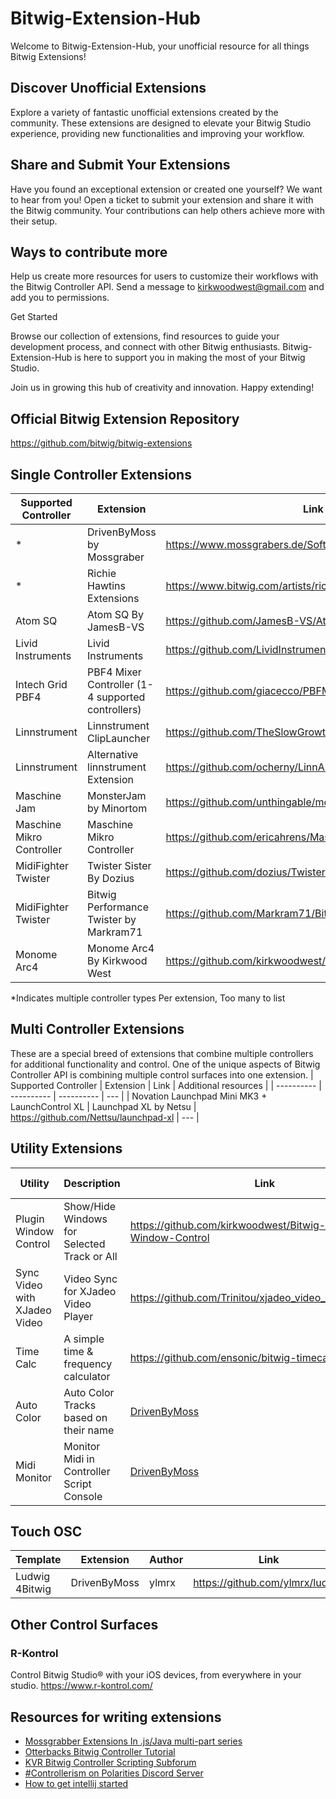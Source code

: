 # Bitwig-Extension-Hub
Welcome to Bitwig-Extension-Hub, your unofficial resource for all things Bitwig Extensions!

## Discover Unofficial Extensions
Explore a variety of fantastic unofficial extensions created by the community. These extensions are designed to elevate your Bitwig Studio experience, providing new functionalities and improving your workflow.

## Share and Submit Your Extensions
Have you found an exceptional extension or created one yourself? We want to hear from you! Open a ticket to submit your extension and share it with the Bitwig community. Your contributions can help others achieve more with their setup.

## Ways to contribute more
Help us create more resources for users to customize their workflows with the Bitwig Controller API. Send a message to kirkwoodwest@gmail.com and add you to permissions.

Get Started

Browse our collection of extensions, find resources to guide your development process, and connect with other Bitwig enthusiasts. Bitwig-Extension-Hub is here to support you in making the most of your Bitwig Studio.

Join us in growing this hub of creativity and innovation. Happy extending!

## Official Bitwig Extension Repository
https://github.com/bitwig/bitwig-extensions

## Single Controller Extensions

| Supported Controller  | Extension   | Link   | Additional resources |
| ---------- | ---------- | ---------- | --- |
| * | DrivenByMoss by Mossgraber |  https://www.mossgrabers.de/Software/Bitwig/Bitwig.html | [KVR Thread](https://www.kvraudio.com/forum/viewtopic.php?t=502948)  |
| * | Richie Hawtins Extensions | https://www.bitwig.com/artists/richie-hawtin-40/ | [Source Code](https://github.com/ericahrens/rhbitwig) |
| Atom SQ|Atom SQ By JamesB-VS|https://github.com/JamesB-VS/AtomSQ_Bitwig|[KVR Thread](https://www.kvraudio.com/forum/viewtopic.php?t=595445&sid=3466ae5ee856f7f38c51770dc4162704) |
| Livid Instruments | Livid Instruments  | https://github.com/LividInstruments/Bitwig | | 
| Intech Grid PBF4 | PBF4 Mixer Controller (1-4 supported controllers) | https://github.com/giacecco/PBFMixerControl| | 
| Linnstrument | Linnstrument ClipLauncher | https://github.com/TheSlowGrowth/LinnStrumentClipLauncher | |
| Linnstrument | Alternative linnstrument Extension | https://github.com/ocherny/LinnAlt/releases/tag/0.1 |  [KVR Thread](https://www.kvraudio.com/forum/viewtopic.php?t=560991) |
| Maschine Jam | MonsterJam by Minortom | https://github.com/unthingable/monster-jam/ | [KVR Thread](https://www.kvraudio.com/forum/viewtopic.php?t=566800) |
| Maschine Mikro Controller | Maschine Mikro Controller | https://github.com/ericahrens/MaschineMikroBitWig | |
| MidiFighter Twister | Twister Sister By Dozius | https://github.com/dozius/TwisterSister/tree/main | [KVR Thread](https://www.kvraudio.com/forum/viewtopic.php?t=562511) |
| MidiFighter Twister | Bitwig Performance Twister by Markram71 | https://github.com/Markram71/Bitwig-Performance-Twister | [KVR Thread](https://www.kvraudio.com/forum/viewtopic.php?t=605243) |
| Monome Arc4 | Monome Arc4 By Kirkwood West | https://github.com/kirkwoodwest/bitwig-arc4 | |

*Indicates multiple controller types Per extension, Too many to list

## Multi Controller Extensions
These are a special breed of extensions that combine multiple controllers for additional functionality and control. One of the unique aspects of Bitwig Controller API is combining multiple control surfaces into one extension.
| Supported Controller  | Extension   | Link   | Additional resources |
| ---------- | ---------- | ---------- | --- |
| Novation Launchpad Mini MK3 + LaunchControl XL | Launchpad XL by Netsu | https://github.com/Nettsu/launchpad-xl | --- |

## Utility Extensions
| Utility  | Description   | Link   | Additional resources |
| ---------- | ---------- | ---------- | --- |
| Plugin Window Control | Show/Hide Windows for Selected Track or All | https://github.com/kirkwoodwest/Bitwig-Plugin-Window-Control | [KVR Thread](https://www.kvraudio.com/forum/viewtopic.php?t=590095) |
| Sync Video with XJadeo Video  | Video Sync for XJadeo Video Player | https://github.com/Trinitou/xjadeo_video_sync_for_bitwig | [KVR Thread](https://www.kvraudio.com/forum/viewtopic.php?p=8635542&hilit=xjadeo#p8635542) |
| Time Calc | A simple time & frequency calculator |https://github.com/ensonic/bitwig-timecalc  | |
| Auto Color | Auto Color Tracks based on their name | [DrivenByMoss](https://www.mossgrabers.de/Software/Bitwig/Bitwig.html) | |
| Midi Monitor | Monitor Midi in Controller Script Console  |  [DrivenByMoss](https://www.mossgrabers.de/Software/Bitwig/Bitwig.html) | |

## Touch OSC

| Template  | Extension   | Author | Link   |
| --- | --- |--- | --- |
| Ludwig 4Bitwig | DrivenByMoss | ylmrx | https://github.com/ylmrx/ludwig


## Other Control Surfaces

### R-Kontrol
Control Bitwig Studio® with your iOS devices, from everywhere in your studio.
https://www.r-kontrol.com/


## Resources for writing extensions
- [Mossgrabber Extensions In .js/Java multi-part series](https://www.youtube.com/watch?v=l4AuiQ8krQc&list=PLqRWeSPiYQ66KBGONBenPv1O3luQCFQR2
)
- [Otterbacks Bitwig Controller Tutorial](https://github.com/outterback/bitwig-controller-tutorial/blob/master/README.md)
- [KVR Bitwig Controller Scripting Subforum](https://www.kvraudio.com/forum/viewforum.php?f=268)
- [#Controllerism on Polarities Discord Server](https://discord.gg/C4skzd3t)
- [How to get intellij started](https://www.kvraudio.com/forum/viewtopic.php?p=7912844&hilit=intellij)
